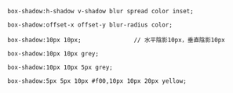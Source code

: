 ```
box-shadow:h-shadow v-shadow blur spread color inset;
```

```
box-shadow:offset-x offset-y blur-radius color;
```

```
box-shadow:10px 10px;				// 水平陰影10px，垂直陰影10px
```

```
box-shadow:10px 10px grey;
```

```
box-shadow:10px 10px 5px grey;
```

```
box-shadow:5px 5px 10px #f00,10px 10px 20px yellow;
```
